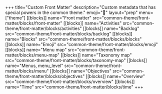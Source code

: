 +++
title="Custom Front Matter"
description="Custom metadata that has special powers in the common theme."
emoji="🧙"
layout="prep"
menu=["theme"]
[[blocks]]
name="Front matter"
src="common-theme/front-matter/blocks/front-matter"
[[blocks]]
name="Activities"
src="common-theme/front-matter/blocks/activities"
[[blocks]]
name="Backlog"
src="common-theme/front-matter/blocks/backlog"
[[blocks]]
name="Blocks"
src="common-theme/front-matter/blocks/blocks"
[[blocks]]
name="Emoji"
src="common-theme/front-matter/blocks/emoji"
[[blocks]]
name="Menu map"
src="common-theme/front-matter/blocks/menu-map"
[[blocks]]
name="Taxonomy map"
src="common-theme/front-matter/blocks/taxonomy-map"
[[blocks]]
name="Menus, menu_level"
src="common-theme/front-matter/blocks/menu"
[[blocks]]
name="Objectives"
src="common-theme/front-matter/blocks/objectives"
[[blocks]]
name="Overview"
src="common-theme/front-matter/blocks/overview"
[[blocks]]
name="Time"
src="common-theme/front-matter/blocks/time"
+++
